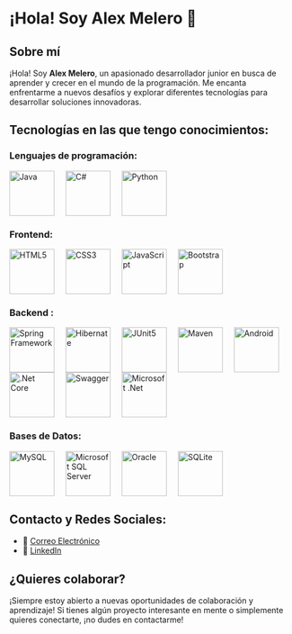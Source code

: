 # ¡Hola! Soy Alex Melero 👋

## Sobre mí
¡Hola! Soy **Alex Melero**, un apasionado desarrollador junior en busca de aprender y crecer en el mundo de la programación. Me encanta enfrentarme a nuevos desafíos y explorar diferentes tecnologías para desarrollar soluciones innovadoras.

## Tecnologías en las que tengo conocimientos:

### Lenguajes de programación:
<div style="display: flex; flex-wrap: wrap;">
  <img src="https://cdn.jsdelivr.net/gh/devicons/devicon@latest/icons/java/java-original-wordmark.svg" alt="Java" width="80" style="margin-right: 20px"/>
  <img src="https://cdn.jsdelivr.net/gh/devicons/devicon@latest/icons/csharp/csharp-original.svg" alt="C#" width="80" style="margin-right: 20px"/>
  <img src="https://cdn.jsdelivr.net/gh/devicons/devicon@latest/icons/python/python-original-wordmark.svg" alt="Python" width="80" style="margin-right: 20px"/>      
</div>

### Frontend:
<div style="display: flex; flex-wrap: wrap;">
  <img src="https://cdn.jsdelivr.net/gh/devicons/devicon@latest/icons/html5/html5-original-wordmark.svg" alt="HTML5" width="80" style="margin-right: 20px"/>
  <img src="https://cdn.jsdelivr.net/gh/devicons/devicon@latest/icons/css3/css3-original-wordmark.svg" alt="CSS3" width="80" style="margin-right: 20px"/>
  <img src="https://cdn.jsdelivr.net/gh/devicons/devicon@latest/icons/javascript/javascript-original.svg" alt="JavaScript" width="80" style="margin-right: 20px"/>
  <img src="https://cdn.jsdelivr.net/gh/devicons/devicon@latest/icons/bootstrap/bootstrap-original-wordmark.svg" alt="Bootstrap" width="80" style="margin-right: 20px"/>
</div>

### Backend :
<div style="display: flex; flex-wrap: wrap;">
  <img src="https://cdn.jsdelivr.net/gh/devicons/devicon@latest/icons/spring/spring-original-wordmark.svg" alt="Spring Framework" width="80" style="margin-right: 20px"/>
  <img src="https://cdn.jsdelivr.net/gh/devicons/devicon@latest/icons/hibernate/hibernate-original-wordmark.svg" alt="Hibernate" width="80" style="margin-right: 20px"/>
  <img src="https://cdn.jsdelivr.net/gh/devicons/devicon@latest/icons/maven/maven-original-wordmark.svg" alt="JUnit5" width="80" style="margin-right: 20px"/>      
  <img src="https://cdn.jsdelivr.net/gh/devicons/devicon@latest/icons/junit/junit-plain-wordmark.svg"  alt="Maven" width="80" style="margin-right: 20px"/>
  <img src="https://cdn.jsdelivr.net/gh/devicons/devicon@latest/icons/android/android-original-wordmark.svg" alt="Android" width="80" style="margin-right: 20px" />
  <img src="https://cdn.jsdelivr.net/gh/devicons/devicon@latest/icons/dotnetcore/dotnetcore-original.svg" alt=".Net Core" width="80" style="margin-right: 20px"/>
  <img src="https://cdn.jsdelivr.net/gh/devicons/devicon@latest/icons/swagger/swagger-original-wordmark.svg" alt="Swagger" width="80" style="margin-right: 20px"/>
  <img src="https://cdn.jsdelivr.net/gh/devicons/devicon@latest/icons/dot-net/dot-net-original-wordmark.svg" alt="Microsoft .Net" width="80" style="margin-right: 20px"/>     
</div>

### Bases de Datos:
<div style="display: flex; flex-wrap: wrap;">
  <img src="https://cdn.jsdelivr.net/gh/devicons/devicon@latest/icons/mysql/mysql-original-wordmark.svg" alt="MySQL" width="80" style="margin-right: 20px"/>
  <img src="https://cdn.jsdelivr.net/gh/devicons/devicon@latest/icons/microsoftsqlserver/microsoftsqlserver-original-wordmark.svg" alt="Microsoft SQL Server" width="80" style="margin-right: 20px"/>
  <img src="https://cdn.jsdelivr.net/gh/devicons/devicon@latest/icons/oracle/oracle-original.svg" alt="Oracle" width="80" style="margin-right: 20px"/>
  <img src="https://cdn.jsdelivr.net/gh/devicons/devicon@latest/icons/sqlite/sqlite-original-wordmark.svg" alt="SQLite" width="80" style="margin-right: 20px" />
</div>


## Contacto y Redes Sociales:

- 📧 [Correo Electrónico](mailto:alejandroama88@gmail.com)
- 🔗 [LinkedIn](https://www.linkedin.com/in/alejandro-melero-araujo-03669526b/)

## ¿Quieres colaborar?
¡Siempre estoy abierto a nuevas oportunidades de colaboración y aprendizaje! Si tienes algún proyecto interesante en mente o simplemente quieres conectarte, ¡no dudes en contactarme!
